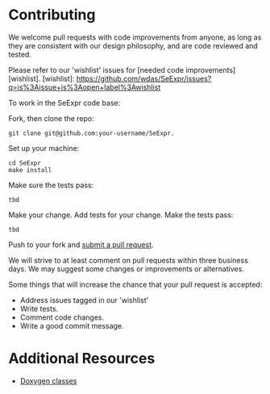 # Contributing

We welcome pull requests with code improvements from anyone, as long as they are consistent with our design philosophy, and are code reviewed and tested.

Please refer to our 'wishlist' issues for [needed code improvements][wishlist].
[wishlist]: https://github.com/wdas/SeExpr/issues?q=is%3Aissue+is%3Aopen+label%3Awishlist

To work in the SeExpr code base:

Fork, then clone the repo:

    git clone git@github.com:your-username/SeExpr.

Set up your machine:

    cd SeExpr
    make install

Make sure the tests pass:

    tbd

Make your change. Add tests for your change. Make the tests pass:

    tbd

Push to your fork and [submit a pull request][pr].

[pr]: https://github.com/wdas/SeExpr/compare/

We will strive to at least comment on pull requests within three business days. We may suggest some changes or improvements or alternatives.

Some things that will increase the chance that your pull request is accepted:

* Address issues tagged in our 'wishlist'
* Write tests.
* Comment code changes.
* Write a good commit message.

# Additional Resources

* [Doxygen classes](http://wdas.github.io/SeExpr/doxygen/)
